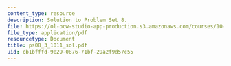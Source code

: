 ```yaml
---
content_type: resource
description: Solution to Problem Set 8.
file: https://ol-ocw-studio-app-production.s3.amazonaws.com/courses/10-40-chemical-engineering-thermodynamics-fall-2003/cb1bfffd9e29087671bf29a2f9d57c55_ps08_3_1011_sol.pdf
file_type: application/pdf
resourcetype: Document
title: ps08_3_1011_sol.pdf
uid: cb1bfffd-9e29-0876-71bf-29a2f9d57c55
---
```

